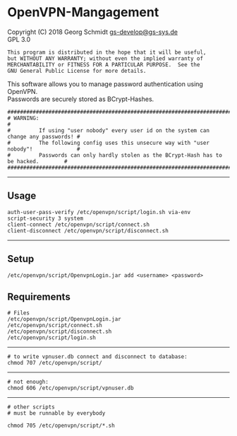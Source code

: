 # OpenVPN-Mangagement #

Copyright (C) 2018  Georg Schmidt <gs-develop@gs-sys.de>  
GPL 3.0

    This program is distributed in the hope that it will be useful,
    but WITHOUT ANY WARRANTY; without even the implied warranty of
    MERCHANTABILITY or FITNESS FOR A PARTICULAR PURPOSE.  See the
    GNU General Public License for more details.

This software allows you to manage password authentication using OpenVPN.  
Passwords are securely stored as BCrypt-Hashes.

    ########################################################################################  
    # WARNING:                                                                             #  
    #         If using "user nobody" every user id on the system can change any passwords! #  
    #         The following config uses this unsecure way with "user nobody"!              #  
    #         Passwords can only hardly stolen as the BCrypt-Hash has to be hacked.        #  
    ########################################################################################

---

## Usage ##

    auth-user-pass-verify /etc/openvpn/script/login.sh via-env
    script-security 3 system
    client-connect /etc/openvpn/script/connect.sh
    client-disconnect /etc/openvpn/script/disconnect.sh

---

## Setup ##

    /etc/openvpn/script/OpenvpnLogin.jar add <username> <password>

## Requirements ##

    # Files
    /etc/openvpn/script/OpenvpnLogin.jar
    /etc/openvpn/script/connect.sh
    /etc/openvpn/script/disconnect.sh
    /etc/openvpn/script/login.sh

---

    # to write vpnuser.db connect and disconnect to database:
    chmod 707 /etc/openvpn/script/

---

    # not enough:
    chmod 606 /etc/openvpn/script/vpnuser.db

---

    # other scripts
    # must be runnable by everybody

    chmod 705 /etc/openvpn/script/*.sh



